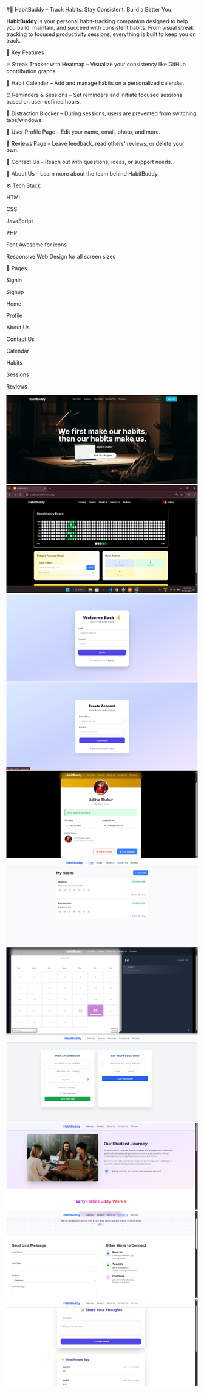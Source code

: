 #🧠 HabitBuddy – Track Habits. Stay Consistent. Build a Better You.

**HabitBuddy** is your personal habit-tracking companion designed to help you build, maintain, and succeed with consistent habits. From visual streak tracking to focused productivity sessions, everything is built to keep you on track.

🌟 Key Features

🔥 Streak Tracker with Heatmap – Visualize your consistency like GitHub contribution graphs.

📅 Habit Calendar – Add and manage habits on a personalized calendar.

⏰ Reminders & Sessions – Set reminders and initiate focused sessions based on user-defined hours.

🚫 Distraction Blocker – During sessions, users are prevented from switching tabs/windows.

👤 User Profile Page – Edit your name, email, photo, and more.

📝 Reviews Page – Leave feedback, read others' reviews, or delete your own.

📨 Contact Us – Reach out with questions, ideas, or support needs.

📖 About Us – Learn more about the team behind HabitBuddy.

⚙️ Tech Stack

HTML

CSS

JavaScript

PHP

Font Awesome for icons

Responsive Web Design for all screen sizes

🧭 Pages

Signin

Signup

Home

Profile

About Us

Contact Us

Calendar

Habits

Sessions

Reviews

![Home](images/home1.png)
![Home](images/home2.png)
![Signin](images/signin.png)
![Signup](images/signup.png)
![Profile](images/profile.png)
![Habit](images/habit.png)
![Calendar](images/calendar.png)
![Session](images/session.png)
![About](images/about.png)
![Contact](images/contact.png)
![Review](images/review.png)
